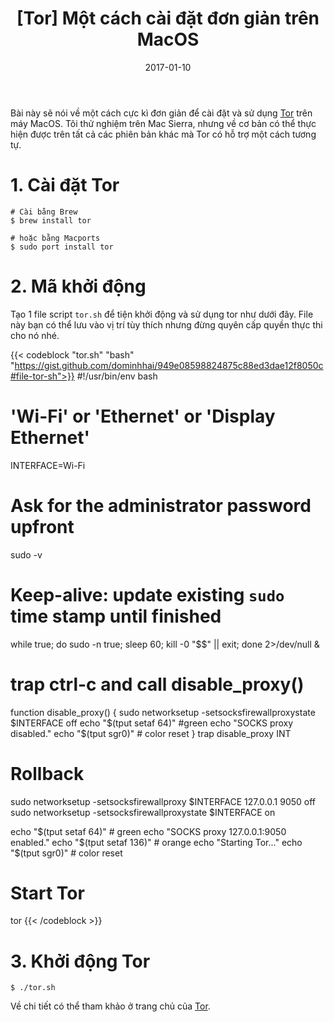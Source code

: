 ﻿---
title: "[Tor] Một cách cài đặt đơn giản trên MacOS"
slug: tor-on-mac
date: 2017-01-10
categories:
- Lập Trình
- Tor
tags:
- tor
keywords:
- tor simple macos
autoThumbnailImage: true
thumbnailImagePosition: left
thumbnailImage: https://res.cloudinary.com/dominhhai/image/upload/code/tor.png
metaAlignment: center
---
Bài này sẽ nói về một cách cực kì đơn giản để cài đặt và sử dụng <a href="https://www.torproject.org/" target="_blank" rel="noopener noreferrer">Tor</a> trên máy MacOS.
Tôi thử nghiệm trên Mac Sierra, nhưng về cơ bản có thể thực hiện được trên tất cả các phiên bản khác mà Tor có hỗ trợ một cách tương tự.
<!--more-->

# 1. Cài đặt Tor
```
# Cài bằng Brew
$ brew install tor

# hoặc bằng Macports
$ sudo port install tor
```

# 2. Mã khởi động
Tạo 1 file script `tor.sh` để tiện khởi động và sử dụng tor như dưới đây.
File này bạn có thể lưu vào vị trí tùy thích nhưng đừng quyên cấp quyền thực thi cho nó nhé.

{{< codeblock  "tor.sh" "bash" "https://gist.github.com/dominhhai/949e08598824875c88ed3dae12f8050c#file-tor-sh">}}
#!/usr/bin/env bash

# 'Wi-Fi' or 'Ethernet' or 'Display Ethernet'
INTERFACE=Wi-Fi

# Ask for the administrator password upfront
sudo -v

# Keep-alive: update existing `sudo` time stamp until finished
while true; do sudo -n true; sleep 60; kill -0 "$$" || exit; done 2>/dev/null &

# trap ctrl-c and call disable_proxy()
function disable_proxy() {
    sudo networksetup -setsocksfirewallproxystate $INTERFACE off
    echo "$(tput setaf 64)" #green
    echo "SOCKS proxy disabled."
    echo "$(tput sgr0)" # color reset
}
trap disable_proxy INT

# Rollback
sudo networksetup -setsocksfirewallproxy $INTERFACE 127.0.0.1 9050 off
sudo networksetup -setsocksfirewallproxystate $INTERFACE on

echo "$(tput setaf 64)" # green
echo "SOCKS proxy 127.0.0.1:9050 enabled."
echo "$(tput setaf 136)" # orange
echo "Starting Tor..."
echo "$(tput sgr0)" # color reset

# Start Tor
tor
{{< /codeblock >}}

# 3. Khởi động Tor
```
$ ./tor.sh
```

Về chi tiết có thể tham khảo ở trang chủ của <a href="https://www.torproject.org/docs/tor-doc-osx.html.en" target="_blank" rel="noopener noreferrer">Tor</a>.
